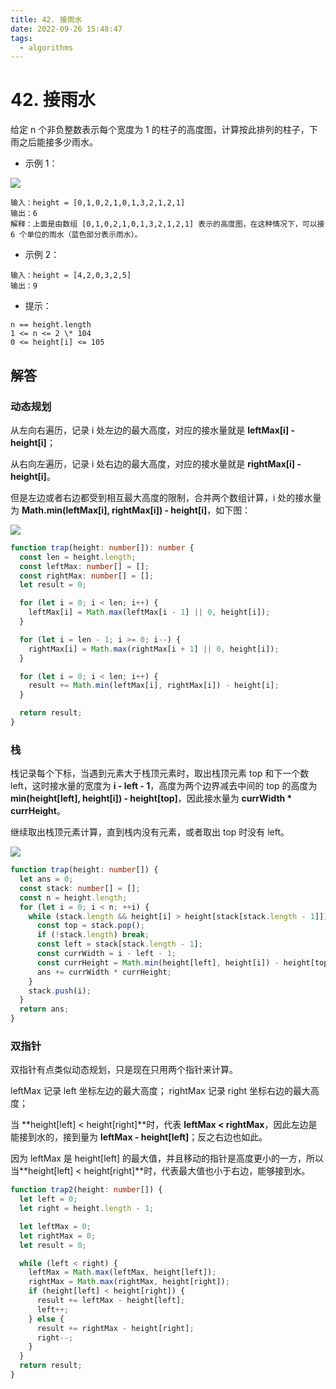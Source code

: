 ```yaml
---
title: 42. 接雨水
date: 2022-09-26 15:48:47
tags:
  - algorithms
---
```


# 42. 接雨水

给定 n 个非负整数表示每个宽度为 1 的柱子的高度图，计算按此排列的柱子，下雨之后能接多少雨水。

- 示例 1：

![](/images/leetcode/42_trap_1.png)

```
输入：height = [0,1,0,2,1,0,1,3,2,1,2,1]
输出：6
解释：上面是由数组 [0,1,0,2,1,0,1,3,2,1,2,1] 表示的高度图，在这种情况下，可以接 6 个单位的雨水（蓝色部分表示雨水）。
```

- 示例 2：

```
输入：height = [4,2,0,3,2,5]
输出：9
```

- 提示：

```
n == height.length
1 <= n <= 2 \* 104
0 <= height[i] <= 105
```

## 解答

### 动态规划

从左向右遍历，记录 i 处左边的最大高度，对应的接水量就是 **leftMax[i] - height[i]**；

从右向左遍历，记录 i 处右边的最大高度，对应的接水量就是 **rightMax[i] - height[i]**。

但是左边或者右边都受到相互最大高度的限制，合并两个数组计算，i 处的接水量为 **Math.min(leftMax[i], rightMax[i]) - height[i]**，如下图：

![](/images/leetcode/42_trap_2.png)

```ts
function trap(height: number[]): number {
  const len = height.length;
  const leftMax: number[] = [];
  const rightMax: number[] = [];
  let result = 0;

  for (let i = 0; i < len; i++) {
    leftMax[i] = Math.max(leftMax[i - 1] || 0, height[i]);
  }

  for (let i = len - 1; i >= 0; i--) {
    rightMax[i] = Math.max(rightMax[i + 1] || 0, height[i]);
  }

  for (let i = 0; i < len; i++) {
    result += Math.min(leftMax[i], rightMax[i]) - height[i];
  }

  return result;
}
```

### 栈

栈记录每个下标，当遇到元素大于栈顶元素时，取出栈顶元素 top 和下一个数 left，这时接水量的宽度为 **i - left - 1**，高度为两个边界减去中间的 top 的高度为 **min(height[left], height[i]) - height[top]**，因此接水量为 **currWidth \* currHeight**。

继续取出栈顶元素计算，直到栈内没有元素，或者取出 top 时没有 left。

![](/images/leetcode/42_trap_3.png)

```ts
function trap(height: number[]) {
  let ans = 0;
  const stack: number[] = [];
  const n = height.length;
  for (let i = 0; i < n; ++i) {
    while (stack.length && height[i] > height[stack[stack.length - 1]]) {
      const top = stack.pop();
      if (!stack.length) break;
      const left = stack[stack.length - 1];
      const currWidth = i - left - 1;
      const currHeight = Math.min(height[left], height[i]) - height[top!];
      ans += currWidth * currHeight;
    }
    stack.push(i);
  }
  return ans;
}
```

### 双指针

双指针有点类似动态规划，只是现在只用两个指针来计算。

leftMax 记录 left 坐标左边的最大高度；
rightMax 记录 right 坐标右边的最大高度；

当 **height[left] < height[right]**时，代表 **leftMax < rightMax**，因此左边是能接到水的，接到量为 **leftMax - height[left]**；反之右边也如此。

因为 leftMax 是 height[left] 的最大值，并且移动的指针是高度更小的一方，所以当**height[left] < height[right]**时，代表最大值也小于右边，能够接到水。

```ts
function trap2(height: number[]) {
  let left = 0;
  let right = height.length - 1;

  let leftMax = 0;
  let rightMax = 0;
  let result = 0;

  while (left < right) {
    leftMax = Math.max(leftMax, height[left]);
    rightMax = Math.max(rightMax, height[right]);
    if (height[left] < height[right]) {
      result += leftMax - height[left];
      left++;
    } else {
      result += rightMax - height[right];
      right--;
    }
  }
  return result;
}
```
